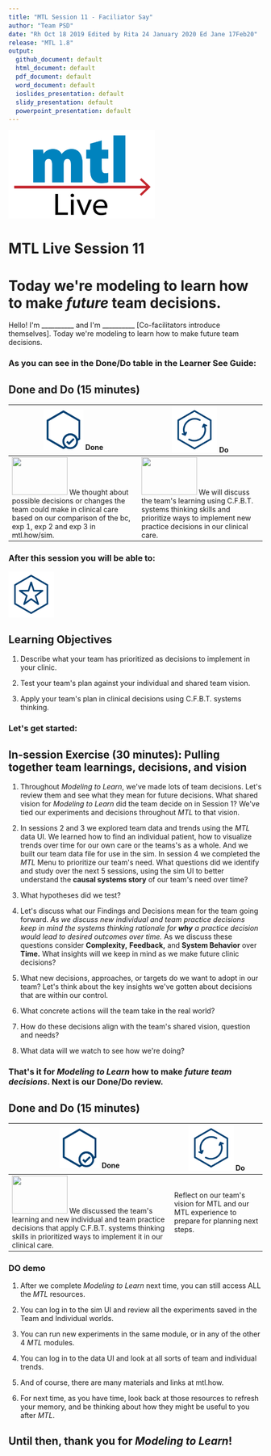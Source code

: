 ```yaml
---
title: "MTL Session 11 - Faciliator Say"
author: "Team PSD"
date: "Rh Oct 18 2019 Edited by Rita 24 January 2020 Ed Jane 17Feb20"
release: "MTL 1.8"
output: 
  github_document: default
  html_document: default
  pdf_document: default
  word_document: default
  ioslides_presentation: default
  slidy_presentation: default
  powerpoint_presentation: default
---
```


[<img src = "https://github.com/lzim/teampsd/blob/master/resources/logos/mtl_live_sq_sm.png"
     height = "175" width = "290">](#.)
     
# MTL Live Session 11

# Today we're modeling to learn how to make _future_ team decisions.
Hello! I'm __________ and I'm __________ [Co-facilitators introduce themselves]. Today we're modeling to learn how to make future team decisions.

### As you can see in the Done/Do table in the Learner See Guide:  

## Done and Do (15 minutes)
<!-- Do/Done Tables -->
| [<img src = "https://github.com/lzim/teampsd/blob/master/resources/icons/done.png" height = "80" width = "80">](#.) **Done** | [<img src = "https://github.com/lzim/teampsd/blob/master/resources/icons/do.png" height = "90" width = "90">](#.) **Do** |
| --- | --- | 
| [<img src = "https://raw.githubusercontent.com/lzim/teampsd/master/resources/logos/mtl_how_sim.png" height = "75" width = "110">](http://mtl.how/sim) We thought about possible decisions or changes the team could make in clinical care based on our comparison of the bc, exp 1, exp 2 and exp 3 in mtl.how/sim. | [<img src = "https://raw.githubusercontent.com/lzim/teampsd/master/resources/logos/mtl_how_sim.png" height = "75" width = "110">](http://mtl.how/sim) We will discuss the team's learning using C.F.B.T. systems thinking skills and prioritize ways to implement new practice decisions in our clinical care. | 


### After this session you will be able to:

<!-- Learning Objectives Icon --> 
[<img src = "https://github.com/lzim/teampsd/blob/master/resources/icons/learning_objectives.png" height = "90" width = "90" style ="display: inline-block"/>](#.)  

## Learning Objectives

1. Describe what your team has prioritized as decisions to implement in your clinic.

2. Test your team's plan against your individual and shared team vision.

3. Apply your team's plan in clinical decisions using C.F.B.T. systems thinking. 


### Let's get started:

## In-session Exercise (30 minutes): Pulling together team learnings, decisions, and vision

1. Throughout *Modeling to Learn*, we've made lots of team decisions. Let's review them and see what they mean for future decisions. What shared vision for *Modeling to Learn* did the team decide on in Session 1? We've tied our experiments and decisions throughout *MTL* to that vision.
   
2. In sessions 2 and 3 we explored team data and trends using the *MTL* data UI. We learned how to find an individual patient, how to visualize trends over time for our own care or the teams's as a whole. And we built our team data file for use in the sim. In session 4 we completed the *MTL* Menu to prioritize our team's need. What questions did we identify and study over the next 5 sessions, using the sim UI to better understand the **causal systems story** of our team's need over time? 

3. What hypotheses did we test?
    
4. Let's discuss what our Findings and Decisions mean for the team going forward. _As we discuss new individual and team practice decisions keep in mind the systems thinking rationale for **why** a practice decision would lead to desired outcomes over time._ As we discuss these questions consider **Complexity,** **Feedback,** and **System Behavior** over **Time.** What insights will we keep in mind as we make future clinic decisions? 

5. What new decisions, approaches, or targets do we want to adopt in our team? Let's think about the key insights we've gotten about decisions that are within our control.

6. What concrete actions will the team take in the real world?

7. How do these decisions align with the team's shared vision, question and needs?

8. What data will we watch to see how we're doing?
    
    
### That's it for _Modeling to Learn_ how to make _future team decisions_. Next is our Done/Do review.

## Done and Do (15 minutes)
<!-- Do/Done Tables -->
| [<img src = "https://github.com/lzim/teampsd/blob/master/resources/icons/done.png" height = "80" width = "80">](#.) **Done** | [<img src = "https://github.com/lzim/teampsd/blob/master/resources/icons/do.png" height = "90" width = "90">](#.) **Do** |
| --- | --- | 
|  [<img src = "https://raw.githubusercontent.com/lzim/teampsd/master/resources/logos/mtl_how_sim.png" height = "75" width = "110">](http://mtl.how/sim) We discussed the team's learning and new individual and team practice decisions that apply C.F.B.T. systems thinking skills in prioritized ways to implement it in our clinical care. | Reflect on our team's vision for MTL and our MTL experience to prepare for planning next steps.| 
 
### DO demo

1. After we complete *Modeling to Learn* next time, you can still access ALL the *MTL* resources.

2. You can log in to the sim UI and review all the experiments saved in the Team and Individual worlds. 

3. You can run new experiments in the same module, or in any of the other 4 _MTL_ modules.

4. You can log in to the data UI and look at all sorts of team and individual trends.

5. And of course, there are many materials and links at mtl.how.

6. For next time, as you have time, look back at those resources to refresh your memory, and be thinking about how they might be useful to you after *MTL*.

## Until then, thank you for *Modeling to Learn*!
